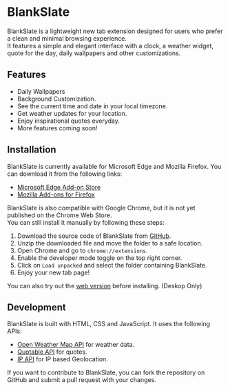 # BlankSlate

BlankSlate is a lightweight new tab extension designed for users who prefer a clean and minimal browsing experience.<br>
It features a simple and elegant interface with a clock, a weather widget, quote for the day, daily wallpapers and other customizations.

## Features

- Daily Wallpapers
- Background Customization.
- See the current time and date in your local timezone.
- Get weather updates for your location.
- Enjoy inspirational quotes everyday.
- More features coming soon!

## Installation

BlankSlate is currently available for Microsoft Edge and Mozilla Firefox. You can download it from the following links:

- [Microsoft Edge Add-on Store](https://microsoftedge.microsoft.com/addons/detail/blankslate/kdpigincofmikpepoihonmleoncikbab)
- [Mozilla Add-ons for Firefox](https://addons.mozilla.org/en-US/firefox/addon/blankslate/)

BlankSlate is also compatible with Google Chrome, but it is not yet published on the Chrome Web Store.<br>
You can still install it manually by following these steps:

1. Download the source code of BlankSlate from [GitHub](https://github.com/musheer/blankslate).
2. Unzip the downloaded file and move the folder to a safe location.
3. Open Chrome and go to `chrome://extensions`.
4. Enable the developer mode toggle on the top right corner.
5. Click on `Load unpacked` and select the folder containing BlankSlate.
6. Enjoy your new tab page!

You can also try out the [web version](https://blankslateweb.vercel.app/) before installing. (Deskop Only)

## Development

BlankSlate is built with HTML, CSS and JavaScript. It uses the following APIs:

- [Open Weather Map API](https://openweathermap.org/api) for weather data.
- [Quotable API](https://github.com/lukePeavey/quotable) for quotes.
- [IP API](https://ip-api.com/) for IP based Geolocation.

If you want to contribute to BlankSlate, you can fork the repository on GitHub and submit a pull request with your changes.
